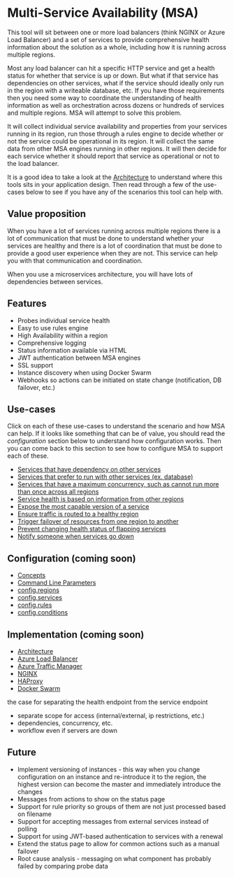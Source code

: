 # Multi-Service Availability (MSA)

This tool will sit between one or more load balancers (think NGINX or Azure Load Balancer) and a set of services to provide comprehensive health information about the solution as a whole, including how it is running across multiple regions.

Most any load balancer can hit a specific HTTP service and get a health status for whether that service is up or down. But what if that service has dependencies on other services, what if the service should ideally only run in the region with a writeable database, etc. If you have those requirements then you need some way to coordinate the understanding of health information as well as orchestration across dozens or hundreds of services and multiple regions. MSA will attempt to solve this problem.

It will collect individual service availability and properties from your services running in its region, run those through a rules engine to decide whether or not the service could be operational in its region. It will collect the same data from other MSA engines running in other regions. It will then decide for each service whether it should report that service as operational or not to the load balancer.

It is a good idea to take a look at the [Architecture](/docs/architecture.md) to understand where this tools sits in your application design. Then read through a few of the use-cases below to see if you have any of the scenarios this tool can help with.

## Value proposition

When you have a lot of services running across multiple regions there is a lot of communication that must be done to understand whether your services are healthy and there is a lot of coordination that must be done to provide a good user experience when they are not. This service can help you with that communication and coordination.

When you use a microservices architecture, you will have lots of dependencies between services.

## Features

* Probes individual service health
* Easy to use rules engine
* High Availability within a region
* Comprehensive logging
* Status information available via HTML
* JWT authentication between MSA engines
* SSL support
* Instance discovery when using Docker Swarm
* Webhooks so actions can be initiated on state change (notification, DB failover, etc.)

## Use-cases

Click on each of these use-cases to understand the scenario and how MSA can help. If it looks like something that can be of value, you should read the *configuration* section below to understand how configuration works. Then you can come back to this section to see how to configure MSA to support each of these.

* [Services that have dependency on other services](/docs/dependencies.md)
* [Services that prefer to run with other services (ex. database)](/docs/colocation.md)
* [Services that have a maximum concurrency, such as cannot run more than once across all regions](/docs/colocation.md#limiting-concurrency)
* [Service health is based on information from other regions](/docs/based-on-remote.md)
* [Expose the most capable version of a service](/docs/most-capable.md)
* [Ensure traffic is routed to a healthy region](/docs/healthy-region.md)
* [Trigger failover of resources from one region to another](/docs/failover.md)
* [Prevent changing health status of flapping services](/docs/prevent-flapping.md)
* [Notify someone when services go down](/docs/notification.md)

## Configuration (coming soon)

* [Concepts](/docs/concepts.md)
* [Command Line Parameters](/docs/command-line.md)
* [config.regions](/docs/regions.md)
* [config.services](/docs/services.md)
* [config.rules](/docs/rules.md)
* [config.conditions](/docs/conditions.md)

## Implementation (coming soon)

* [Architecture](/docs/architecture.md)
* [Azure Load Balancer](/docs/azure-lb.md)
* [Azure Traffic Manager](/docs/azure-tm.md)
* [NGINX](/docs/nginx.md)
* [HAProxy](/docs/haproxy.md)
* [Docker Swarm](/docs/swarm.md)

the case for separating the health endpoint from the service endpoint
* separate scope for access (internal/external, ip restrictions, etc.)
* dependencies, concurrency, etc.
* workflow even if servers are down

## Future

* Implement versioning of instances - this way when you change configuration on an instance and re-introduce it to the region, the highest version can become the master and immediately introduce the changes
* Messages from actions to show on the status page
* Support for rule priority so groups of them are not just processed based on filename
* Support for accepting messages from external services instead of polling
* Support for using JWT-based authentication to services with a renewal
* Extend the status page to allow for common actions such as a manual failover
* Root cause analysis - messaging on what component has probably failed by comparing probe data
